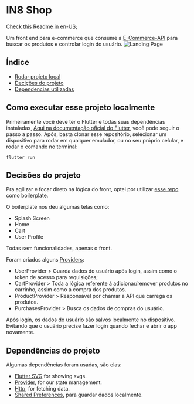 # IN8 Shop
[Check this Readme in en-US](./README-pt_BR.md);

Um front end para e-commerce que consume a [E-Commerce-API](https://github.com/vasconceloscezar/e-commerce-api) para buscar os produtos e controlar login do usuário. 
![Landing Page](https://user-images.githubusercontent.com/97035956/217627728-c5aed821-a613-4169-8f95-9b08e1c48281.png)


## Índice

- [Rodar projeto local](#project-setup)
- [Decições do projeto](#project-decisions)
- [Dependencias utilizadas](#project-dependencies)


## Como executar esse projeto localmente <a name="project-setup">
Primeiramente você deve ter o Flutter e todas suas dependências instaladas, [Aqui na documentação oficial do Flutter](https://docs.flutter.dev/get-started/install), você pode seguir o passo a passo. 
Após, basta clonar esse repositório, selecionar um dispositivo para rodar em qualquer emulador, ou no seu próprio celular, e rodar o comando no terminal:

```shell
flutter run
```

## Decisões do projeto <a name="project-decisions"></a>
Pra agilizar e focar direto na lógica do front, optei por utilizar [esse repo](https://github.com/abuanwar072/E-commerce-Complete-Flutter-UI) como boilerplate.

O boilerplate nos deu algumas telas como: 
- Splash Screen
- Home
- Cart
- User Profile

Todas sem funcionalidades, apenas o front. 

Foram criados alguns [Providers](./providers/): 
- UserProvider > Guarda dados do usuário após login, assim como o token de acesso para requisições; 
- CartProvider > Toda a lógica referente à adicionar/remover produtos no carrinho, assim como a compra dos produtos. 
- ProductProvider > Responsável por chamar a API que carrega os produtos. 
- PurchasesProvider > Busca os dados de compras do usuário.


Após login, os dados do usuário são salvos localmente no dispositivo. Evitando que o usuário precise fazer login quando fechar e abrir o app novamente. 


## Dependências do projeto <a name="project-dependencies"></a>

Algumas dependências foram usadas, são elas: 

- [Flutter SVG](https://pub.dev/packages/flutter_svg) for showing svgs.
- [Provider](https://pub.dev/packages/provider), for our state management.
- [Http](https://pub.dev/packages/http), for fetching data.
- [Shared Preferences](https://pub.dev/packages/shared_preferences), para guardar dados localmente.
